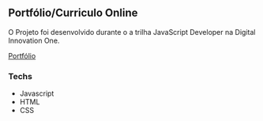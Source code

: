 ## Portfólio/Curriculo Online

O Projeto foi desenvolvido durante o a trilha JavaScript Developer na Digital Innovation One.

[Portfólio](https://lipefhs.github.io/portfolio/)


### Techs 

* Javascript
* HTML
* CSS
